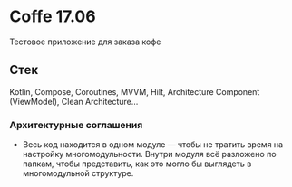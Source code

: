 # Coffe 17.06

Тестовое приложение для заказа кофе

## Стек

Kotlin, Compose, Coroutines, MVVM, Hilt, Architecture Component (ViewModel), Clean Architecture…

### Архитектурные соглашения

* Весь код находится в одном модуле — чтобы не тратить время на настройку многомодульности.
Внутри модуля всё разложено по папкам, чтобы представить, как это могло бы выглядеть в многомодульной структуре.

